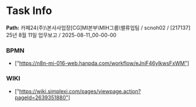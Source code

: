 # Task Info

**Path:** 카페24(주)\본사사업장\[CG]MI본부\MIH그룹\밸류업팀 / scnoh02 / [217137] 25년 8월 11일 업무보고 / 2025-08-11_00-00-00

### BPMN
- ["https://n8n-mi-016-web.hanpda.com/workflow/eJniF46ylkwsFxWM"]

### WIKI
- ["https://wiki.simplexi.com/pages/viewpage.action?pageId=2639351880"]

